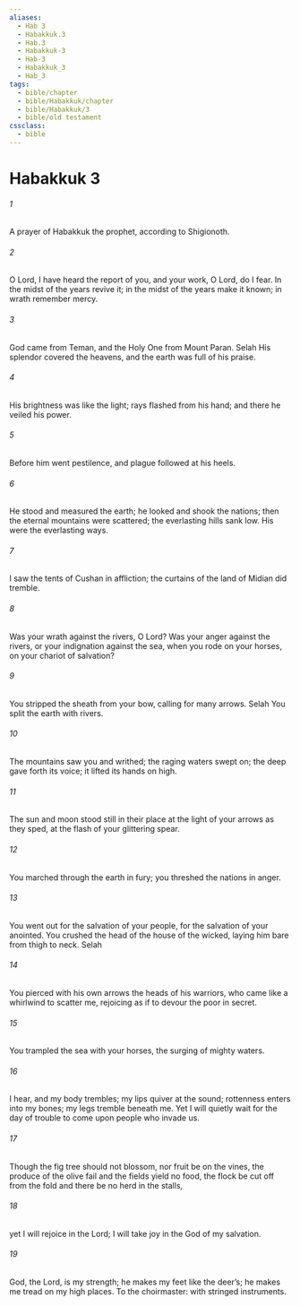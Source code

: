```yaml
---
aliases:
  - Hab 3
  - Habakkuk.3
  - Hab.3
  - Habakkuk-3
  - Hab-3
  - Habakkuk_3
  - Hab_3
tags:
  - bible/chapter
  - bible/Habakkuk/chapter
  - bible/Habakkuk/3
  - bible/old testament
cssclass:
  - bible
---
```


# Habakkuk 3

###### 1
A prayer of Habakkuk the prophet, according to Shigionoth.
###### 2
O Lord, I have heard the report of you, and your work, O Lord, do I fear. In the midst of the years revive it; in the midst of the years make it known;   in wrath remember mercy.
###### 3
God came from Teman,   and the Holy One from Mount Paran. Selah His splendor covered the heavens, and the earth was full of his praise.
###### 4
His brightness was like the light; rays flashed from his hand; and there he veiled his power.
###### 5
Before him went pestilence, and plague followed at his heels.
###### 6
He stood and measured the earth; he looked and shook the nations; then the eternal mountains were scattered; the everlasting hills sank low. His were the everlasting ways.
###### 7
I saw the tents of Cushan in affliction;   the curtains of the land of Midian did tremble.
###### 8
Was your wrath against the rivers, O Lord? Was your anger against the rivers,   or your indignation against the sea,   when you rode on your horses,   on your chariot of salvation?
###### 9
You stripped the sheath from your bow, calling for many arrows.  Selah   You split the earth with rivers.
###### 10
The mountains saw you and writhed; the raging waters swept on;   the deep gave forth its voice;   it lifted its hands on high.
###### 11
The sun and moon stood still in their place   at the light of your arrows as they sped, at the flash of your glittering spear.
###### 12
You marched through the earth in fury;   you threshed the nations in anger.
###### 13
You went out for the salvation of your people, for the salvation of your anointed.   You crushed the head of the house of the wicked, laying him bare from thigh to neck.  Selah
###### 14
You pierced with his own arrows the heads of his warriors, who came like a whirlwind to scatter me, rejoicing as if to devour the poor in secret.
###### 15
You trampled the sea with your horses, the surging of mighty waters.
###### 16
I hear, and my body trembles; my lips quiver at the sound;   rottenness enters into my bones; my legs tremble beneath me. Yet I will quietly wait for the day of trouble to come upon people who invade us.
###### 17
Though the fig tree should not blossom, nor fruit be on the vines, the produce of the olive fail and the fields yield no food, the flock be cut off from the fold and there be no herd in the stalls,
###### 18
yet I will rejoice in the Lord;   I will take joy in the God of my salvation.
###### 19
God, the Lord, is my strength;   he makes my feet like the deer’s; he makes me tread on my high places.   To the choirmaster: with stringed instruments.


